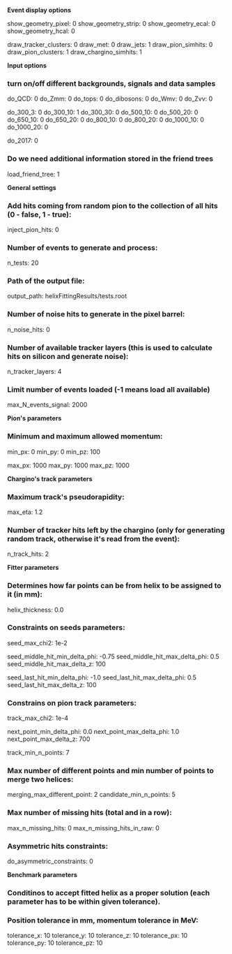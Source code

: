 **Event display options**

show_geometry_pixel:  0
show_geometry_strip:  0
show_geometry_ecal:  0
show_geometry_hcal:  0

draw_tracker_clusters:      0
draw_met:                         0
draw_jets:                          1
draw_pion_simhits:           0
draw_pion_clusters:          1
draw_chargino_simhits:    1

**Input options**

### turn on/off different backgrounds, signals and data samples
do_QCD:         0
do_Zmm:         0
do_tops:          0
do_dibosons:  0
do_Wmv:         0
do_Zvv:           0

do_300_3:       0
do_300_10:     1
do_300_30:     0
do_500_10:     0
do_500_20:     0
do_650_10:     0
do_650_20:     0
do_800_10:     0
do_800_20:     0
do_1000_10:   0
do_1000_20:   0

do_2017:         0

### Do we need additional information stored in the friend trees
load_friend_tree: 1

**General settings**
### Add hits coming from random pion to the collection of all hits (0 - false, 1 - true):
inject_pion_hits: 0

### Number of events to generate and process:
n_tests:  20

### Path of the output file:
output_path: helixFittingResults/tests.root

### Number of noise hits to generate in the pixel barrel:
n_noise_hits: 0

### Number of available tracker layers (this is used to calculate hits on silicon and generate noise):
n_tracker_layers: 4

### Limit number of events loaded (-1 means load all available)
max_N_events_signal:  2000

**Pion's parameters**

### Minimum and maximum allowed momentum:
min_px: 0
min_py: 0
min_pz: 100

max_px: 1000
max_py: 1000
max_pz: 1000

**Chargino's track parameters**

### Maximum track's pseudorapidity:
max_eta:  1.2

### Number of tracker hits left by the chargino (only for generating random track, otherwise it's read from the event):
n_track_hits: 2

**Fitter parameters**

### Determines how far points can be from helix to be assigned to it (in mm):
helix_thickness:  0.0

### Constraints on seeds parameters:
seed_max_chi2:                            1e-2

seed_middle_hit_min_delta_phi:   -0.75
seed_middle_hit_max_delta_phi:  0.5
seed_middle_hit_max_delta_z:     100

seed_last_hit_min_delta_phi:       -1.0
seed_last_hit_max_delta_phi:       0.5
seed_last_hit_max_delta_z:          100

### Constrains on pion track parameters:
track_max_chi2:                             1e-4

next_point_min_delta_phi:              0.0
next_point_max_delta_phi:             1.0
next_point_max_delta_z:                700

track_min_n_points:                       7

### Max number of different points and min number of points to merge two helices:
merging_max_different_point:        2
candidate_min_n_points:               5

### Max number of missing hits (total and in a row):
max_n_missing_hits:                       0
max_n_missing_hits_in_raw:           0

### Asymmetric hits constraints:
do_asymmetric_constraints:           0

**Benchmark parameters**

### Conditinos to accept fitted helix as a proper solution (each parameter has to be within given tolerance).
### Position tolerance in mm, momentum tolerance in MeV:
tolerance_x:  10
tolerance_y:  10
tolerance_z:  10
tolerance_px:  10
tolerance_py:  10
tolerance_pz:  10

